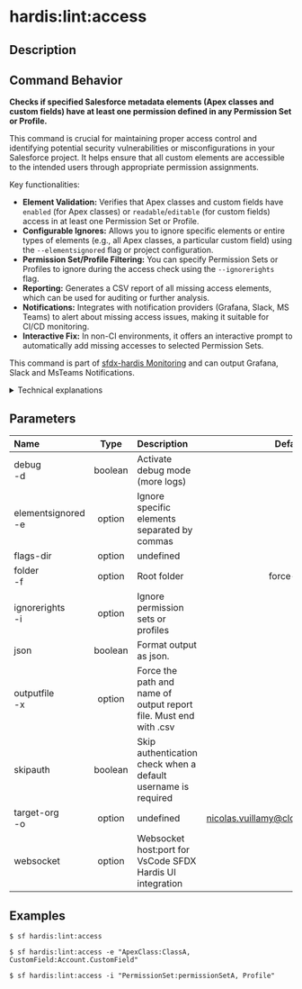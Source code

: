 <!-- This file has been generated with command 'sf hardis:doc:plugin:generate'. Please do not update it manually or it may be overwritten -->
# hardis:lint:access

## Description


## Command Behavior

**Checks if specified Salesforce metadata elements (Apex classes and custom fields) have at least one permission defined in any Permission Set or Profile.**

This command is crucial for maintaining proper access control and identifying potential security vulnerabilities or misconfigurations in your Salesforce project. It helps ensure that all custom elements are accessible to the intended users through appropriate permission assignments.

Key functionalities:

- **Element Validation:** Verifies that Apex classes and custom fields have `enabled` (for Apex classes) or `readable`/`editable` (for custom fields) access in at least one Permission Set or Profile.
- **Configurable Ignores:** Allows you to ignore specific elements or entire types of elements (e.g., all Apex classes, a particular custom field) using the `--elementsignored` flag or project configuration.
- **Permission Set/Profile Filtering:** You can specify Permission Sets or Profiles to ignore during the access check using the `--ignorerights` flag.
- **Reporting:** Generates a CSV report of all missing access elements, which can be used for auditing or further analysis.
- **Notifications:** Integrates with notification providers (Grafana, Slack, MS Teams) to alert about missing access issues, making it suitable for CI/CD monitoring.
- **Interactive Fix:** In non-CI environments, it offers an interactive prompt to automatically add missing accesses to selected Permission Sets.

This command is part of [sfdx-hardis Monitoring](https://sfdx-hardis.cloudity.com/salesforce-monitoring-missing-access/) and can output Grafana, Slack and MsTeams Notifications.

<details markdown="1">
<summary>Technical explanations</summary>

The command's technical implementation involves:

- **File System Traversal:** Uses `glob` to find all Apex class (`.cls`) and custom field (`.field-meta.xml`) files within the specified root folder.
- **XML Parsing:** Parses the XML content of Permission Set (`.permissionset-meta.xml`) and Profile (`.profile-meta.xml`) files to extract access configurations.
- **Element Filtering:** Filters out elements that are explicitly ignored (via flags or configuration) or are not subject to access checks (e.g., Master-Detail fields, required fields, Custom Metadata Types, Custom Settings).
- **Access Verification Logic:** Iterates through each element to check and verifies if it has the necessary access enabled in any of the non-ignored Permission Sets or Profiles.
- **Data Aggregation:** Collects all elements with missing access into a `missingElements` array and `missingElementsMap` for reporting and notification purposes.
</details>


## Parameters

|Name|Type|Description|Default|Required|Options|
|:---|:--:|:----------|:-----:|:------:|:-----:|
|debug<br/>-d|boolean|Activate debug mode (more logs)||||
|elementsignored<br/>-e|option|Ignore specific elements separated by commas||||
|flags-dir|option|undefined||||
|folder<br/>-f|option|Root folder|force-app|||
|ignorerights<br/>-i|option|Ignore permission sets or profiles||||
|json|boolean|Format output as json.||||
|outputfile<br/>-x|option|Force the path and name of output report file. Must end with .csv||||
|skipauth|boolean|Skip authentication check when a default username is required||||
|target-org<br/>-o|option|undefined|nicolas.vuillamy@cloudity.com.playnico|||
|websocket|option|Websocket host:port for VsCode SFDX Hardis UI integration||||

## Examples

```shell
$ sf hardis:lint:access
```

```shell
$ sf hardis:lint:access -e "ApexClass:ClassA, CustomField:Account.CustomField"
```

```shell
$ sf hardis:lint:access -i "PermissionSet:permissionSetA, Profile"
```


